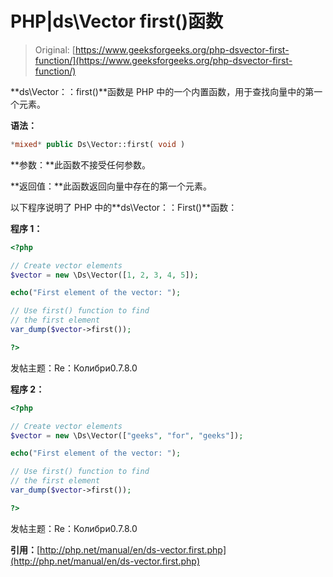 # PHP|ds\Vector first()函数

> Original: [https://www.geeksforgeeks.org/php-dsvector-first-function/](https://www.geeksforgeeks.org/php-dsvector-first-function/)

**ds\Vector：：first()**函数是 PHP 中的一个内置函数，用于查找向量中的第一个元素。

**语法：**

```php
*mixed* public Ds\Vector::first( void )

```

**参数：**此函数不接受任何参数。

**返回值：**此函数返回向量中存在的第一个元素。

以下程序说明了 PHP 中的**ds\Vector：：First()**函数：

**程序 1：**

```php
<?php

// Create vector elements
$vector = new \Ds\Vector([1, 2, 3, 4, 5]);

echo("First element of the vector: ");

// Use first() function to find
// the first element
var_dump($vector->first());

?>
```

发帖主题：Re：Колибри0.7.8.0

**程序 2：**

```php
<?php

// Create vector elements
$vector = new \Ds\Vector(["geeks", "for", "geeks"]);

echo("First element of the vector: ");

// Use first() function to find
// the first element
var_dump($vector->first());

?>
```

发帖主题：Re：Колибри0.7.8.0

**引用：**[http://php.net/manual/en/ds-vector.first.php](http://php.net/manual/en/ds-vector.first.php)